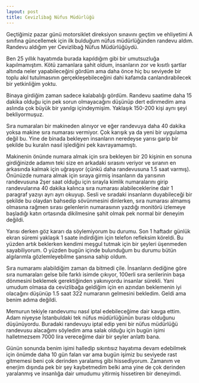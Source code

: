 ```yaml
---
layout: post
title: Cevizlibağ Nüfus Müdürlüğü
---
```


Geçtiğimiz pazar günü motorsiklet direksiyon sınavını geçtim ve ehliyetimi A sınıfına güncellemek için ilk bulduğum nüfus müdürlüğünden randevu aldım. Randevu aldığım yer Cevizlibağ Nüfus Müdürlüğüydü. 

Ben 25 yıllık hayatımda burada kapıldığım gibi bir umutsuzluğa kapılmamıştım. Kötü zamanlara şahit oldum, insanların zor ve kısıtlı şartlar altında neler yapabileceğini gördüm ama daha önce hiç bu seviyede bir toplu akıl tutulmasının gerçekleşebileceğini dahi kafamda canlandırabilecek bir yetkinliğim yoktu.

Binaya girdiğim zaman sadece kalabalığı gördüm. Randevu saatime daha 15 dakika olduğu için pek sorun olmayacağını düşünüp dert edinmedim ama aslında çok büyük bir yanılgı içindeymişim. Yaklaşık 150-200 kişi aynı şeyi bekliyormuşuz. 

Sıra numaraları bir makineden alınıyor ve eğer randevuya daha 40 dakika yoksa makine sıra numarası vermiyor. Çok karışık ya da yeni bir uygulama değil bu. Yine de binada bekleyen insanların neredeyse yarısı garip bir şekilde bu kuralın nasıl işlediğini pek kavrayamamıştı. 

Makinenin önünde numara almak için sıra bekleyen bir 20 kişinin en sonuna girdiğinizde adamın teki size en arkadaki sırasını veriyor ve sıranın en arkasında kalmak için uğraşıyor (çünkü daha randevusuna 1.5 saat varmış). Önünüzde numara almak için sıraya girmiş insanların da yarısının randevusuna 2şer saat olduğu için sırayla kimlik numaralarını girip randevularına 40 dakika kalınca sıra numarası alabileceklerine dair 1 paragraf yazıyı ayrı ayrı okuyup. Sesli ve sıradaki insanların duyabileceği bir şekilde bu olaydan bahsedip sövünmesini dinlerken, sıra numarası almamış olmasına rağmen sırası gelenlerin numarasının yazdığı monitörü izlemeye başladığı katın ortasında dikilmesine şahit olmak pek normal bir deneyim değildi.

Yarısı derken göz kararı da söylemiyorum bu durumu. Son 1 haftadır günlük ekran süremi yaklaşık 1 saate indirdiğim için telefon refleksim köreldi. Bu yüzden artık beklerken kendimi meşgul tutmak için bir şeyleri üşenmeden sayabiliyorum. O yüzden bugün içinde bulunduğum bu durumu bütün algılarımla gözlemleyebilme şansına sahip oldum. 

Sıra numaramı alabildiğim zaman da bitmedi çile. İnsanların dediğine göre sıra numaraları gelse bile farklı isimde çıkıyor, 100erli sıra serilerinin başa dönmesini beklemek gerektiğinden yakınıyordu insanlar sürekli. Yani umudum olmasa da cevizlibağa geldiğim için en azından beklemenin iyi olacağını düşünüp 1.5 saat 322 numaranın gelmesini bekledim. 
Geldi ama benim adıma değildi.

Memurun tekiyle randevumu nasıl iptal edebileceğime dair kavga ettim. Adam niyeyse İstanbuldaki tek nüfus müdürlüğünün burası olduğunu düşünüyordu. Buradaki randevuyu iptal edip yeni bir nüfus müdürlüğü randevusu alacağımı söyledim ama salak olduğu için bugün işimi halletmezsem 7000 lira vereceğime dair bir şeyler anlattı bana. 

Günün sonunda benim işimi halledip sıkıntısız hayatıma devam edebilmek için önümde daha 10 gün falan var ama bugün işimiz bu seviyede rast gitmemesi beni çok derinden yaralamış gibi hissediyorum. Zamanım ve enerjim dışında pek bir şey kaybetmedim belki ama yine de çok derinden yaralanmış ve insanlığa dair umudumu yitirmiş hissetiren bir deneyimdi.
